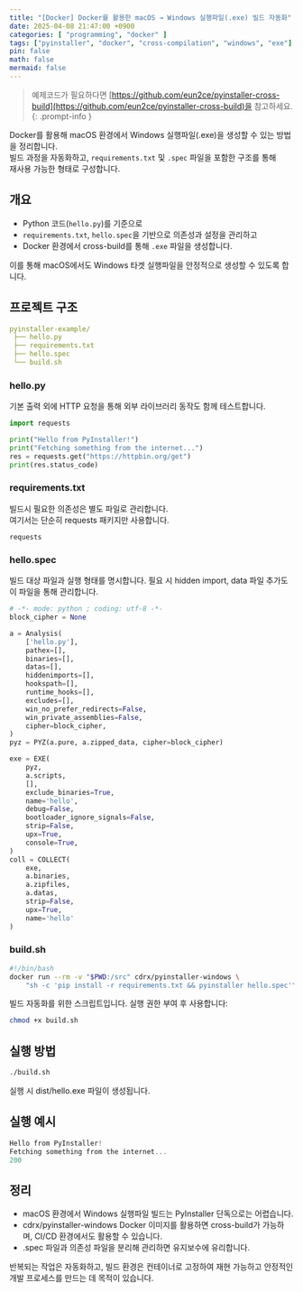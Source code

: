 ```yaml
---
title: "[Docker] Docker를 활용한 macOS → Windows 실행파일(.exe) 빌드 자동화"
date: 2025-04-08 21:47:00 +0900
categories: [ "programming", "docker" ]
tags: ["pyinstaller", "docker", "cross-compilation", "windows", "exe"]
pin: false
math: false
mermaid: false
---
```


> 예제코드가 필요하다면 [https://github.com/eun2ce/pyinstaller-cross-build](https://github.com/eun2ce/pyinstaller-cross-build)을 참고하세요.
{: .prompt-info }

Docker를 활용해 macOS 환경에서 Windows 실행파일(.exe)을 생성할 수 있는 방법을 정리합니다.  
빌드 과정을 자동화하고, `requirements.txt` 및 `.spec` 파일을 포함한 구조를 통해  
재사용 가능한 형태로 구성합니다.

## 개요

- Python 코드(`hello.py`)를 기준으로
- `requirements.txt`, `hello.spec`을 기반으로 의존성과 설정을 관리하고
- Docker 환경에서 cross-build를 통해 `.exe` 파일을 생성합니다.

이를 통해 macOS에서도 Windows 타겟 실행파일을 안정적으로 생성할 수 있도록 합니다.

## 프로젝트 구조

```yaml
pyinstaller-example/
 ├── hello.py
 ├── requirements.txt
 ├── hello.spec
 └── build.sh
```

### hello.py

기본 출력 외에 HTTP 요청을 통해 외부 라이브러리 동작도 함께 테스트합니다.

```python
import requests

print("Hello from PyInstaller!")
print("Fetching something from the internet...")
res = requests.get("https://httpbin.org/get")
print(res.status_code)
```

### requirements.txt

빌드시 필요한 의존성은 별도 파일로 관리합니다.  
여기서는 단순히 requests 패키지만 사용합니다.

```text
requests
```

### hello.spec

빌드 대상 파일과 실행 형태를 명시합니다.
필요 시 hidden import, data 파일 추가도 이 파일을 통해 관리합니다.

```python
# -*- mode: python ; coding: utf-8 -*-
block_cipher = None

a = Analysis(
    ['hello.py'],
    pathex=[],
    binaries=[],
    datas=[],
    hiddenimports=[],
    hookspath=[],
    runtime_hooks=[],
    excludes=[],
    win_no_prefer_redirects=False,
    win_private_assemblies=False,
    cipher=block_cipher,
)
pyz = PYZ(a.pure, a.zipped_data, cipher=block_cipher)

exe = EXE(
    pyz,
    a.scripts,
    [],
    exclude_binaries=True,
    name='hello',
    debug=False,
    bootloader_ignore_signals=False,
    strip=False,
    upx=True,
    console=True,
)
coll = COLLECT(
    exe,
    a.binaries,
    a.zipfiles,
    a.datas,
    strip=False,
    upx=True,
    name='hello'
)
```

### build.sh

```bash
#!/bin/bash
docker run --rm -v "$PWD:/src" cdrx/pyinstaller-windows \
    "sh -c 'pip install -r requirements.txt && pyinstaller hello.spec'"
```

빌드 자동화를 위한 스크립트입니다.
실행 권한 부여 후 사용합니다:

```bash
chmod +x build.sh
```

## 실행 방법

```bash
./build.sh
```

실행 시 dist/hello.exe 파일이 생성됩니다.

## 실행 예시

```csharp
Hello from PyInstaller!
Fetching something from the internet...
200
```

## 정리

* macOS 환경에서 Windows 실행파일 빌드는 PyInstaller 단독으로는 어렵습니다.
* cdrx/pyinstaller-windows Docker 이미지를 활용하면 cross-build가 가능하며, CI/CD 환경에서도 활용할 수 있습니다. 
* .spec 파일과 의존성 파일을 분리해 관리하면 유지보수에 유리합니다.

반복되는 작업은 자동화하고, 빌드 환경은 컨테이너로 고정하여
재현 가능하고 안정적인 개발 프로세스를 만드는 데 목적이 있습니다.
